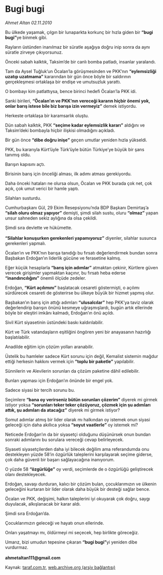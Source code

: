 # Bugi bugi

*Ahmet Altan 02.11.2010*

<div class="yazi"><p>Bu ülkede yaşamak, çılgın bir lunaparkta korkunç bir hızla giden bir <b>“bugi bugi”</b>ye binmek gibi.</p>
<p>Rayların üstünden inanılmaz bir süratle aşağıya doğru inip sonra da aynı süratle zirveye çıkıyorsunuz.</p>
<p>Önceki sabah kalktık, Taksim’de bir canlı bomba patladı, insanlar yaralandı.</p>
<p>Tam da Aysel Tuğluk’un Öcalan’la görüşmesinden ve PKK’nın <b>“eylemsizliği uzatıp uzatmama”</b> kararından bir gün önce böyle bir saldırının gerçekleşmesi ortaklaşa bir endişe ve umutsuzluk yarattı.</p>
<p>O bombayı kim patlattıysa, bence birinci hedefi Öcalan’la PKK idi.</p>
<p>Sanki birileri, <b>“Öcalan’ın ve PKK’nın vereceği kararın hiçbir önemi yok, onlar barış istese bile biz barışa izin vermeyiz”</b> demek istiyordu.</p>
<p>Herkeste ortaklaşa bir karamsarlık oluştu.</p>
<p>Dün sabah kalktık, PKK <b>“seçime kadar eylemsizlik kararı”</b> aldığını ve Taksim’deki bombayla hiçbir ilişkisi olmadığını açıkladı.</p>
<p>Bir gün önce <b>“dibe doğru inişe”</b> geçen umutlar yeniden hızla yükseldi.</p>
<p>PKK, bu kararıyla Kürt’üyle Türk’üyle bütün Türkiye’ye büyük bir şans tanımış oldu.</p>
<p>Barışın kapısını açtı.</p>
<p>Birisinin barış için önceliği alması, ilk adımı atması gerekiyordu.</p>
<p>Daha önceki hataları ne olursa olsun, Öcalan ve PKK burada çok net, çok açık, çok umut verici bir hamle yaptı.</p>
<p>Silahları susturdu.</p>
<p>Cumhurbaşkanı Gül, 29 Ekim Resepsiyonu’nda BDP Başkanı Demirtaş’a <b>“silah oluru olmaz yapıyor”</b> demişti, şimdi silah sustu, oluru <b>“olmaz”</b> yapan unsur sahneden sekiz aylığına da olsa çekildi.</p>
<p>Şimdi sıra devlette ve hükümette.<br/><br/><b>“Silahlar konuşurken gerekenleri yapamıyoruz”</b> diyenler, silahlar susunca gerekenleri yapmalı.</p>
<p>Öcalan’ın ve PKK’nın barışa tanıdığı bu fırsatı değerlendirmek bundan sonra Başbakan Erdoğan’ın liderlik gücüne ve ferasetine kalmış.</p>
<p>Eğer küçük hesaplarla <b>“barış için adımlar”</b> atmaktan çekinir, Kürtlere güven verecek girişimler yapmaktan kaçınır, bu fırsatı heba ederse <b>“inandırıcılığını”</b> önemli ölçüde zedeler.</p>
<p>Erdoğan, <b>“Kürt açılımını”</b> başlatacak cesareti göstermişti, o açılımı sürdürecek cesareti de gösterirse bu ülkeye büyük bir hizmet yapmış olur.</p>
<p>Başbakan’ın barış için attığı adımları <b>“ulusalcılar”</b> hep PKK’ya taviz olarak değerlendirip barışın önünü kesmeye uğraşmışlardı, bugün artık ellerinde böyle bir eleştiri imkânı kalmadı, Erdoğan’ın önü açıldı.</p>
<p>Sivil Kürt siyasetinin üstündeki baskı kaldırılabilir.</p>
<p>Kürt ve Türk vatandaşların eşitliğini öngören yeni bir anayasanın hazırlığı başlatılabilir.</p>
<p>Anadilde eğitim için çözüm yolları aranabilir.</p>
<p>Üstelik bu hamleler sadece Kürt sorunu için değil, Kemalist sistemin mağdur ettiği herkesin hakkını vermek için <b>“toplu bir paketle”</b> yapılabilir.</p>
<p>Sünnilerin ve Alevilerin sorunları da çözüm paketine dâhil edilebilir.</p>
<p>Bunları yapması için Erdoğan’ın önünde bir engel yok.</p>
<p>Sadece siyasi bir tercih sorunu bu.</p>
<p>Seçimlere <b>“bana oy verirseniz bütün sorunları çözerim”</b> diyerek mi girmek istiyor yoksa <b>“sorunları teker teker çözüyoruz, çözmek için şu adımları attık, şu adımları da atacağız”</b> diyerek mi girmek istiyor?</p>
<p>Somut adımlar atmış bir lider olarak mı halkından oy istemek onun siyasi geleceği için daha akıllıca yoksa <b>“soyut vaatlerle”</b> oy istemek mi?</p>
<p>Neticede Erdoğan’ın da bir siyasetçi olduğunu düşünürsek onun bundan sonraki adımlarını bu sorulara vereceği cevap belirleyecek.</p>
<p>Siyaseti siyasetçilerden daha iyi bilecek değilim ama referandumda onu destekleyen yüzde 58’in özgürlük taleplerini karşılayarak seçime giderse, çok daha güvenli bir başarı sağlayacağına inanıyorum.</p>
<p>O yüzde 58 <b>“özgürlüğe”</b> oy verdi, seçimlerde de o özgürlüğü geliştirecek olanı destekleyecek.</p>
<p>Erdoğan, savaşı durduran, kalıcı bir çözüm bulan, çocuklarımızın ve ülkenin geleceğini kurtaran bir lider olarak daha büyük bir desteği sağlar bence.</p>
<p>Öcalan ve PKK, değişimi, halkın taleplerini iyi okuyarak çok doğru, saygı duyulacak, alkışlanacak bir karar aldı.</p>
<p>Şimdi sıra Erdoğan’da.</p>
<p>Çocuklarımızın geleceği ve hayatı onun ellerinde.</p>
<p>Onları yaşatmayı mı, öldürmeyi mi seçecek, hep birlikte göreceğiz.</p>
<p>Umarız, bizi umudun tepesine çıkaran <b>“bugi bugi”</b>yi yeniden dibe vurdurmaz.<br/><br/><b>ahmetaltan111@gmail.com </b></p></div>

Kaynak: [taraf.com.tr](http://www.taraf.com.tr:80/ahmet-altan/makale-bugi-bugi.htm), [web.archive.org (arşiv bağlantısı)](http://web.archive.org/web/20101103184737/http://www.taraf.com.tr:80/ahmet-altan/makale-bugi-bugi.htm)

